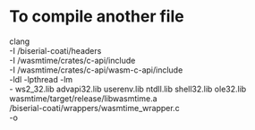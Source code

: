 # To compile another file
clang <src-file> \
-I <relative-path-to>/biserial-coati/headers \
-I <relative-path-to>/wasmtime/crates/c-api/include \
-I <relative-path-to>/wasmtime/crates/c-api/wasm-c-api/include \
<if-on-linux> -ldl -lpthread -lm \
<if-on-windows> - ws2_32.lib advapi32.lib userenv.lib ntdll.lib shell32.lib ole32.lib \
wasmtime/target/release/libwasmtime.a \
<relative-path-to>/biserial-coati/wrappers/wasmtime_wrapper.c \
-o <destination>

